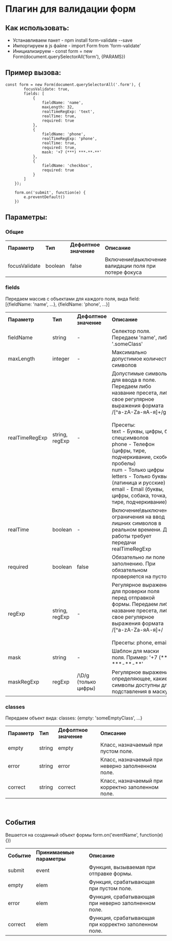 # Плагин для валидации форм

## Как использовать:
- Устанавливаем пакет - npm install form-validate --save
- Импортируем в js файле - import Form from 'form-validate'
- Инициализируем - const form = new Form(document.querySelectorAll('form'), {PARAMS})

## Пример вызова:
    const form = new Form(document.querySelectorAll('.form'), {
			focusValidate: true,
			fields: [
				{
					fieldName: 'name',
					maxLength: 32,
					realTimeRegExp: 'text',
					realTime: true,
					required: true
				},
				{
					fieldName: 'phone',
					realTimeRegExp: 'phone',
					realTime: true,
					required: true,
					mask: '+7 (***) ***-**-**'
				},
				{
					fieldName: 'checkbox',
					required: true
				}
			]
		});

		form.on('submit', function(e) {
			e.preventDefault()
		})

## Параметры:
### Общие
<table>
  <tr>
    <td><b>Параметр</b></td>
    <td><b>Тип</b></td>
    <td><b>Дефолтное значение</b></td>
    <td><b>Описание</b></td>
  </tr>
  <tr>
    <td>focusValidate</td>
    <td>boolean</td>
    <td>false</td>
    <td>Включение\выключение валидации поля при потере фокуса</td>
  </tr>
</table>

### fields
Передаем массив с объектами для каждого поля, вида field: [{fieldName: 'name', ...}, {fieldName: 'phone', ...}]
<table>
  <tr>
    <td><b>Параметр</b></td>
    <td><b>Тип</b></td>
    <td><b>Дефолтное значение</b></td>
    <td><b>Описание</b></td>
  </tr>
  <tr>
    <td>fieldName</td>
    <td>string</td>
    <td>-</td>
    <td>Селектор поля. Передаем 'name', либо '.someClass'</td>
  </tr>
  <tr>
    <td>maxLength</td>
    <td>integer</td>
    <td>-</td>
    <td>Максимально допустимое количество символов</td>
  </tr>
  <tr>
    <td>realTimeRegExp</td>
    <td>string, regExp</td>
    <td>-</td>
    <td>Допустимые символы для ввода в поле. Передаем либо название пресета, либо свое регулярное выражения формата <br> /[^a-zA-Zа-яА-я]+/g 
<br><br>
Пресеты:<br>
text - Буквы, цифры, без спецсимволов<br>
phone - Телефон (цифры, тире, подчеркивание, скобки, пробелы)<br>
num - Только цифры<br>
letters - Только буквы (латиница и русские)<br>
email - Email (буквы, цифры, собака, точка, тире, подчеркивание)<br>
    </td>
  </tr>
  <tr>
    <td>realTime</td>
    <td>boolean</td>
    <td>-</td>
    <td>Включение\выключение ограничения на ввод лишних символов в реальном времени. Для работы требует передачи realTimeRegExp</td>
  </tr>
  <tr>
    <td>required</td>
    <td>boolean</td>
    <td>false</td>
    <td>Обязательно ли поле к заполнению. При обязательном проверяется на пустоту.</td>
  </tr>
  <tr>
    <td>regExp</td>
    <td>string, regExp</td>
    <td>-</td>
    <td>Регулярное выражения для проверки поля перед отправкой формы. Передаем либо название пресета, либо свое регулярное выражения формата /[^a-zA-Zа-яА-я]+/ 
<br><br>
Пресеты:
phone, email</td>
  </tr>
  <tr>
    <td>mask</td>
    <td>string</td>
    <td>-</td>
    <td>Шаблон для маски поля. Пример: '+7 (***) ***-**-**'</td>
  </tr>
  <tr>
    <td>maskRegExp</td>
    <td>regExp</td>
    <td>/\D/g (только цифры)</td>
    <td>Регулярное выражение, определяющее, какие символы доступны для подставления в маску.</td>
  </tr>
</table>

### classes
<p>Передаем объект вида: classes: {empty: 'someEmptyClass', ...}</p>
<table>
  <tr>
    <td><b>Параметр</b></td>
    <td><b>Тип</b></td>
    <td><b>Дефолтное значение</b></td>
    <td><b>Описание</b></td>
  </tr>
  <tr>
    <td>empty</td>
    <td>string</td>
    <td>empty</td>
    <td>Класс, назначаемый при пустом поле.</td>
  </tr>
  <tr>
    <td>error</td>
    <td>string</td>
    <td>error</td>
    <td>Класс, назначаемый при неверно заполненном поле.</td>
  </tr>
  <tr>
    <td>correct</td>
    <td>string</td>
    <td>correct</td>
    <td>Класс, назначаемый при корректно заполенном поле.</td>
  </tr>
</table>

<br>

## События
<p>Вешается на созданный объект формы form.on('eventName', function(e) {})</p>
<table>
  <tr>
    <td><b>Событие</b></td>
    <td><b>Принимаемые параметры</b></td>
    <td><b>Описание</b></td>
  </tr>
  <tr>
    <td>submit</td>
    <td>event</td>
    <td>Функция, вызываемая при отправке формы.</td>
  </tr>
  <tr>
    <td>empty</td>
    <td>elem</td>
    <td>Функция, срабатывающая при пустом поле.</td>
  </tr>
  <tr>
    <td>error</td>
    <td>elem</td>
    <td>Функция, срабатывающая при неверно заполненном поле.</td>
  </tr>
  <tr>
    <td>correct</td>
    <td>elem</td>
    <td>Функция, срабатывающая при корректно заполенном поле.</td>
  </tr>
</table>
